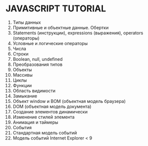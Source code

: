 # JAVASCRIPT TUTORIAL

1. Типы данных
2. Примитивные и объектные данные. Обертки
3. Statements (инструкции), expressions (выражения), operators (операторы)
4. Условные и логические операторы
5. Числа
6. Строки
7. Boolean, null, undefined
8. Преобразования типов
9. Объекты
10. Массивы
11. Циклы
12. Функции
13. Область видимости
14. Замыкание
15. Объект window и BOM (объектная модель браузера)
16. DOM (объектная модель документа)
17. Создание элементов динамически
18. Изменение стилей элемента
19. Анимация и таймеры
20. События
21. Стандартная модель событий
22. Модель событий Internet Explorer < 9
